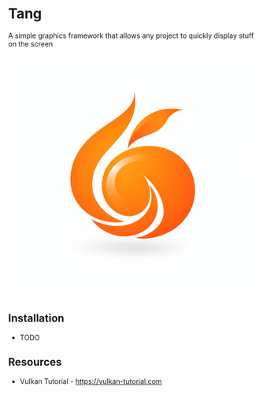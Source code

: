 # Tang
A simple graphics framework that allows any project to quickly display stuff on the screen
![Tang Logo](data/logo.png)

## Installation

- TODO

## Resources

- Vulkan Tutorial - https://vulkan-tutorial.com
